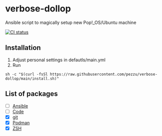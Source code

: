 # verbose-dollop
Ansible script to magically setup new Pop!_OS/Ubuntu machine

[![CI status](https://github.com/pezzu/verbose-dollop/actions/workflows/ci.yml/badge.svg)](https://github.com/pezzu/verbose-dollop/actions/workflows/ci.yml)

## Installation
1. Adjust personal settings in defautls/main.yml
1. Run

```
sh -c "$(curl -fsSl https://raw.githubusercontent.com/pezzu/verbose-dollop/main/install.sh)"
```


## List of packages

 - [ ] [Ansible](roles/ansible/README.md)
 - [ ] [Code](roles/code/README.md)
 - [x] [git](roles/git/README.md)
 - [x] [Podman](roles/podman/README.md)
 - [x] [ZSH](roles/zsh/README.md)